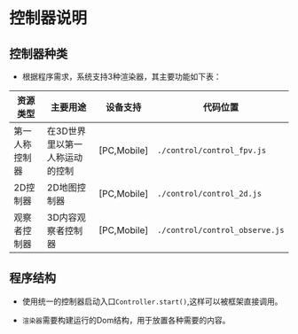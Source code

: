 # 控制器说明

## 控制器种类

* 根据程序需求，系统支持3种渲染器，其主要功能如下表：

|  资源类型   | 主要用途  | 设备支持  | 代码位置  |
|  ----  | ----  | ----  | ----  |
|  第一人称控制器  |  在3D世界里以第一人称运动的控制 |  [PC,Mobile] | `./control/control_fpv.js`  |
|  2D控制器 | 2D地图控制器  | [PC,Mobile] | `./control/control_2d.js`  |
|  观察者控制器  | 3D内容观察者控制器  | [PC,Mobile] |  `./control/control_observe.js`  |

## 程序结构

* 使用统一的控制器启动入口`Controller.start()`,这样可以被框架直接调用。

* `渲染器`需要构建运行的Dom结构，用于放置各种需要的内容。